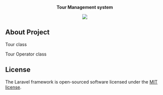 <p align="center"><strong>Tour Management system</strong></p>
<p align="center"><img src="https://laravel.com/assets/img/components/logo-laravel.svg"></p>



## About Project

<p>Tour class</p>
<p>Tour Operator class</p>


## License

The Laravel framework is open-sourced software licensed under the [MIT license](http://opensource.org/licenses/MIT).
